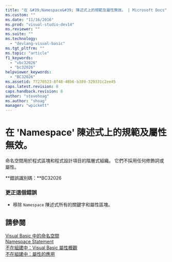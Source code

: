 ```yaml
---
title: "在 &#39;Namespace&#39; 陳述式上的規範及屬性無效。 | Microsoft Docs"
ms.custom: ""
ms.date: "11/16/2016"
ms.prod: "visual-studio-dev14"
ms.reviewer: ""
ms.suite: ""
ms.technology: 
  - "devlang-visual-basic"
ms.tgt_pltfrm: ""
ms.topic: "article"
f1_keywords: 
  - "vbc32026"
  - "bc32026"
helpviewer_keywords: 
  - "BC32026"
ms.assetid: 77270523-8f48-48b6-b389-329331c2ee45
caps.latest.revision: 8
caps.handback.revision: 8
author: "stevehoag"
ms.author: "shoag"
manager: "wpickett"
---
```

# 在 &#39;Namespace&#39; 陳述式上的規範及屬性無效。
命名空間用於程式區塊和程式設計項目的階層式組織。 它們不採用任何修飾詞或屬性。  
  
 **錯誤識別碼：**BC32026  
  
### 更正這個錯誤  
  
-   移除 `Namespace` 陳述式所有的關鍵字和屬性區塊。  
  
## 請參閱  
 [Visual Basic 中的命名空間](/dotnet/visual-basic/programming-guide/program-structure/namespaces)   
 [Namespace Statement](/dotnet/visual-basic/language-reference/statements/namespace-statement)   
 [不在組建中：Visual Basic 屬性概觀](http://msdn.microsoft.com/zh-tw/0d0cff64-892d-4f57-83bd-bef388553d4f)   
 [不在組建中：屬性的應用](http://msdn.microsoft.com/zh-tw/2b1703ed-4437-49b3-bc0b-568094324f47)